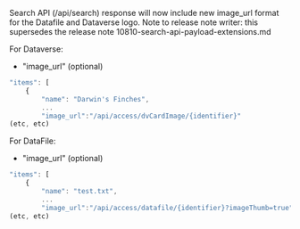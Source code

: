 Search API (/api/search) response will now include new image_url format for the Datafile and Dataverse logo.
Note to release note writer: this supersedes the release note 10810-search-api-payload-extensions.md

For Dataverse:

- "image_url" (optional)

```javascript
"items": [
    {
        "name": "Darwin's Finches",
        ...
        "image_url":"/api/access/dvCardImage/{identifier}"
(etc, etc)
```

For DataFile:

- "image_url" (optional)

```javascript
"items": [
    {
        "name": "test.txt",
        ...
        "image_url":"/api/access/datafile/{identifier}?imageThumb=true"
(etc, etc)
```
